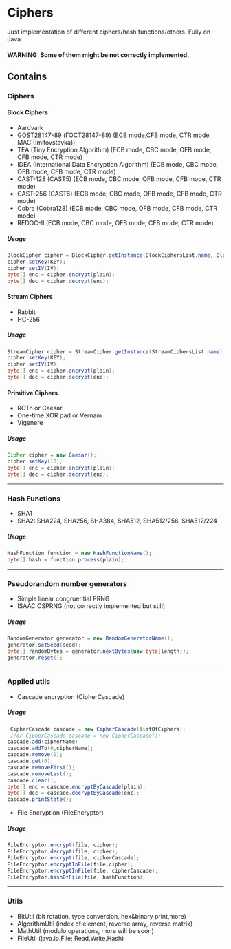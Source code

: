 # Ciphers


Just implementation of different ciphers/hash functions/others. Fully on Java.


#### WARNING: Some of them might be not correctly implemented.

## Contains 
### Ciphers
#### Block Ciphers
* Aardvark
* GOST28147-89 (ГОСТ28147-89) (ECB mode,CFB mode, CTR mode, MAC (Imitovstavka)) 
* TEA (Tiny Encryption Algorithm) (ECB mode, CBC mode, OFB mode, CFB mode, CTR mode)
* IDEA (International Data Encryption Algorithm) (ECB mode, CBC mode, OFB mode, CFB mode, CTR mode)
* CAST-128 (CAST5) (ECB mode, CBC mode, OFB mode, CFB mode, CTR mode)
* CAST-256 (CAST6) (ECB mode, CBC mode, OFB mode, CFB mode, CTR mode)
* Cobra (Cobra128) (ECB mode, CBC mode, OFB mode, CFB mode, CTR mode)
* REDOC-II (ECB mode, CBC mode, OFB mode, CFB mode, CTR mode)

##### Usage 
```java
BlockCipher cipher = BlockCipher.getInstance(BlockCiphersList.name, BlockCipher.mode);
cipher.setKey(KEY);
cipher.setIV(IV);
byte[] enc = cipher.encrypt(plain);
byte[] dec = cipher.decrypt(enc);
```

#### Stream Ciphers
* Rabbit
* HC-256

##### Usage 
```java
StreamCipher cipher = StreamCipher.getInstance(StreamCiphersList.name);
cipher.setKey(KEY);
cipher.setIV(IV);
byte[] enc = cipher.encrypt(plain);
byte[] dec = cipher.decrypt(enc);
```

#### Primitive Ciphers
* ROTn or Caesar
* One-time XOR pad or Vernam
* Vigenere

##### Usage
```java
Cipher cipher = new Caesar();
cipher.setKey(10);
byte[] enc = cipher.encrypt(plain);
byte[] dec = cipher.decrypt(enc);
```

***
### Hash Functions
* SHA1
* SHA2: SHA224, SHA256, SHA384, SHA512, SHA512/256, SHA512/224

##### Usage
```java
HashFunction function = new HashFunctionName();
byte[] hash = function.process(plain);
```

***
### Pseudorandom number generators
* Simple linear congruential PRNG
* ISAAC CSPRNG (not correctly implemented but still)


##### Usage
```java
RandomGenerator generator = new RandomGeneratorName();
generator.setSeed(seed);
byte[] randomBytes = generator.nextBytes(new byte[length]);
generator.reset();
```

***

### Applied utils
* Cascade encryption (CipherCascade)

##### Usage
```java
 CipherCascade cascade = new CipherCascade(listOfCiphers);
 //or CipherCascade cascade = new CipherCascade();       
cascade.add(cipherName)
cascade.addTo(0,cipherName);
cascade.remove(0);
cascade.get(0);
cascade.removeFirst();
cascade.removeLast();
cascade.clear();
byte[] enc = cascade.encryptByCascade(plain);
byte[] dec = cascade.decryptByCascade(enc);
cascade.printState();
```

* File Encryption (FileEncryptor)

##### Usage
```java
FileEncryptor.encrypt(file, cipher);
FileEncryptor.decrypt(file, cipher);
FileEncryptor.encrypt(file, cipherCascade);
FileEncryptor.encryptInFile(file,cipher);
FileEncryptor.encryptInFile(file, cipherCascade);
FileEncryptor.hashOfFile(file, hashFunction);
```


***

### Utils
* BitUtil (bit rotation, type conversion, hex&binary print,more)
* AlgorithmUtil (index of element, reverse array, reverse matrix)
* MathUtil (modulo operations, more will be soon)
* FileUtil (java.io.File; Read,Write,Hash)




